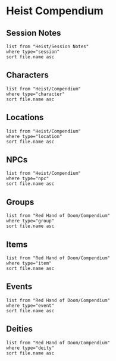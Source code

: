 # Heist Compendium

## Session Notes
```dataview
list from "Heist/Session Notes"
where type="session"
sort file.name asc
```

## Characters
```dataview
list from "Heist/Compendium"
where type="character"
sort file.name asc
```

## Locations
```dataview
list from "Heist/Compendium"
where type="location"
sort file.name asc
```

## NPCs
```dataview
list from "Heist/Compendium"
where type="npc"
sort file.name asc
```

## Groups
```dataview
list from "Red Hand of Doom/Compendium"
where type="group"
sort file.name asc
```

## Items
```dataview
list from "Red Hand of Doom/Compendium"
where type="item"
sort file.name asc
```

## Events
```dataview
list from "Red Hand of Doom/Compendium"
where type="event"
sort file.name asc
```

## Deities
```dataview
list from "Red Hand of Doom/Compendium"
where type="deity"
sort file.name asc
```
